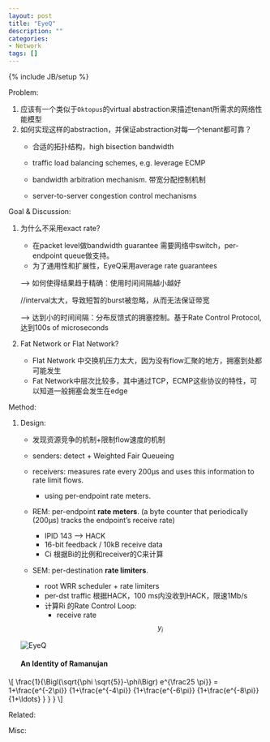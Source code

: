 ```yaml
---
layout: post
title: "EyeQ"
description: ""
categories: 
- Network
tags: []
---
```

{% include JB/setup %}


Problem:

1. 应该有一个类似于``Oktopus``的virtual abstraction来描述tenant所需求的网络性能模型
2. 如何实现这样的abstraction，并保证abstraction对每一个tenant都可靠？
	* 合适的拓扑结构，high bisection bandwidth
	* traffic load balancing schemes, e.g. leverage ECMP 
	* bandwidth arbitration mechanism. 带宽分配控制机制

	* server-to-server congestion control mechanisms
	



Goal & Discussion:

1. 为什么不采用exact rate?
	* 在packet level做bandwidth guarantee 需要网络中switch，per-endpoint queue做支持。 
	* 为了通用性和扩展性，EyeQ采用average rate guarantees
	
	--> 如何使得结果趋于精确：使用时间间隔越小越好
	
	//interval太大，导致短暂的burst被忽略，从而无法保证带宽
	
	--> 达到小的时间间隔：分布反馈式的拥塞控制。基于Rate Control Protocol, 达到100s of microseconds
	
2. Fat Network or Flat Network?
	
	* Flat Network 中交换机压力太大，因为没有flow汇聚的地方，拥塞到处都可能发生
	* Fat Network中层次比较多，其中通过TCP，ECMP这些协议的特性，可以知道一般拥塞会发生在edge 

Method:

1. Design:
	
	* 发现资源竞争的机制+限制flow速度的机制
	
	* senders: detect + Weighted Fair Queueing
	
	* receivers: measures rate every 200μs and uses this information to rate limit flows. 
		* using per-endpoint rate meters. 
		
	* REM: per-endpoint __rate meters__. (a byte counter that periodically (200μs) tracks the endpoint’s receive rate)
		* IPID 143 --> HACK
		* 16-bit feedback / 10kB receive data
		* Ci 根据Bi的比例和receiver的C来计算

		
	* SEM: per-destination __rate limiters__.
	
		* root WRR scheduler + rate limiters
		* per-dst traffic 根据HACK，100 ms内没收到HACK，限速1Mb/s
		* 计算Ri 的Rate Control Loop:
			* receive rate $$y_i$$
		
		
	![EyeQ](http://g.hiphotos.bdimg.com/album/s%3D550%3Bq%3D90%3Bc%3Dxiangce%2C100%2C100/sign=d1761dc6184c510faac4e21f50625410/eaf81a4c510fd9f981189667272dd42a2834a4b5.jpg?referer=679f3dd174094b3682852edd046b&x=.jpg) 
		
	
	#### An Identity of Ramanujan

\\[ \frac{1}{\Bigl(\sqrt{\phi \sqrt{5}}-\phi\Bigr) e^{\frac25 \pi}} =
1+\frac{e^{-2\pi}} {1+\frac{e^{-4\pi}} {1+\frac{e^{-6\pi}}
{1+\frac{e^{-8\pi}} {1+\ldots} } } } \\]

		


Related:


Misc: 